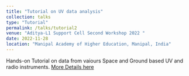 ```yaml
---
title: "Tutorial on UV data analysis"
collection: talks
type: "Tutorial"
permalink: /talks/tutorial2
venue: "Aditya-L1 Support Cell Second Workshop 2022 "
date: 2022-11-28
location: "Manipal Academy of Higher Education, Manipal, India"
---
```


Hands-on Tutorial on data from vaiours Space and Ground based UV and radio instruments.
 <a href="https://al1ssc.aries.res.in/workshop-2">More Details here</a> 
